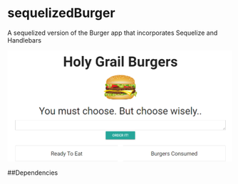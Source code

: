 # sequelizedBurger

A sequelized version of the Burger app that incorporates Sequelize and Handlebars

![FrontPage](https://raw.githubusercontent.com/gmaghari/sequelizedBurger/master/public/assets/img/frontpage.png)

##Dependencies
